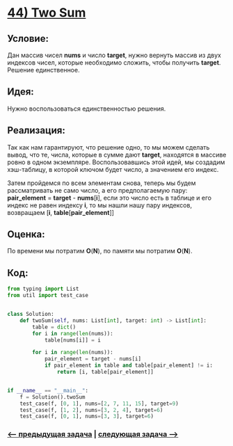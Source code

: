 # [**44) Two Sum**](https://leetcode.com/problems/two-sum/description/)

## **Условие:**

Дан массив чисел **nums** и число **target**, нужно вернуть массив из двух индексов чисел, которые необходимо сложить, чтобы получить **target**. Решение единственное.

## **Идея:**

Нужно воспользоваться единственностью решения.

## **Реализация:**

Так как нам гарантируют, что решение одно, то мы можем сделать вывод, что те, числа, которые в сумме дают **target**, находятся в массиве ровно в одном экземпляре. Воспользовавшись этой идей, мы создадим хэш-таблицу, в которой ключом будет число, а значением его индекс.

Затем пройдемся по всем элементам снова, теперь мы будем рассматривать не само число, а его предполагаемую пару: **pair_element** = **target** - **nums**[**i**], если это число есть в таблице и его индекс не равен индексу **i**, то мы нашли нашу пару индексов, возвращаем [**i**, **table**[**pair_element**]]



## **Оценка:**

По времени мы потратим **O**(**N**), по памяти мы потратим **O**(**N**).

## Код:
```python
from typing import List
from util import test_case


class Solution:
    def twoSum(self, nums: List[int], target: int) -> List[int]:
        table = dict()
        for i in range(len(nums)):
            table[nums[i]] = i

        for i in range(len(nums)):
            pair_element = target - nums[i]
            if pair_element in table and table[pair_element] != i:
                return [i, table[pair_element]]


if __name__ == "__main__":
    f = Solution().twoSum
    test_case(f, [0, 1], nums=[2, 7, 11, 15], target=9)
    test_case(f, [1, 2], nums=[3, 2, 4], target=6)
    test_case(f, [0, 1], nums=[3, 3], target=6)

```

### [<-- предыдущая задача](https://github.com/TAskMAster339/PythonAlgorithms/tree/main/43.Group%20Anagrams) | [следующая задача -->](https://github.com/TAskMAster339/PythonAlgorithms/tree/main/45.Happy%20Number)
